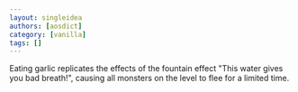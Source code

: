 ```yaml
---
layout: singleidea
authors: [aosdict]
category: [vanilla]
tags: []
---
```

Eating garlic replicates the effects of the fountain effect "This water gives you bad breath!", causing all monsters on the level to flee for a limited time.
